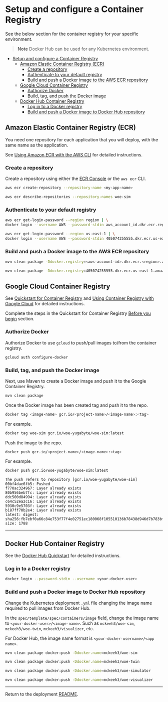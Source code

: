 
# Setup and configure a Container Registry

See the below section for the container registry for your specific environment.

> **Note** Docker Hub can be used for any Kubernetes environment.

- [Setup and configure a Container Registry](#setup-and-configure-a-container-registry)
  - [Amazon Elastic Container Registry (ECR)](#amazon-elastic-container-registry-ecr)
    - [Create a repository](#create-a-repository)
    - [Authenticate to your default registry](#authenticate-to-your-default-registry)
    - [Build and push a Docker image to the AWS ECR repository](#build-and-push-a-docker-image-to-the-aws-ecr-repository)
  - [Google Cloud Container Registry](#google-cloud-container-registry)
    - [Authorize Docker](#authorize-docker)
    - [Build, tag, and push the Docker image](#build-tag-and-push-the-docker-image)
  - [Docker Hub Container Registry](#docker-hub-container-registry)
    - [Log in to a Docker registry](#log-in-to-a-docker-registry)
    - [Build and push a Docker image to Docker Hub repository](#build-and-push-a-docker-image-to-docker-hub-repository)

## Amazon Elastic Container Registry (ECR)

You need one repository for each application that you will deploy, with the same name as the application.

See [Using Amazon ECR with the AWS CLI](https://docs.aws.amazon.com/AmazonECR/latest/userguide/getting-started-cli.html) for detailed instructions.

### Create a repository

Create a repository using either the [ECR Console](https://console.aws.amazon.com/ecr/repositories?region=us-east-1) or the `aws ecr` CLI.

~~~bash
aws ecr create-repository --repository-name <my-app-name>
~~~

~~~bash
aws ecr describe-repositories --repository-names woe-sim
~~~

### Authenticate to your default registry

~~~bash
aws ecr get-login-password --region region | \
docker login --username AWS --password-stdin aws_account_id.dkr.ecr.region.amazonaws.com
~~~

~~~bash
aws ecr get-login-password --region us-east-1 | \
docker login --username AWS --password-stdin 405074255555.dkr.ecr.us-east-1.amazonaws.com
~~~

### Build and push a Docker image to the AWS ECR repository

~~~bash
mvn clean package -Ddocker.registry=<aws-account-id>.dkr.ecr.<region>.amazonaws.com
~~~

~~~bash
mvn clean package -Ddocker.registry=405074255555.dkr.ecr.us-east-1.amazonaws.com
~~~

## Google Cloud Container Registry

See [Quickstart for Container Registry](https://cloud.google.com/container-registry/docs/quickstart) and
[Using Container Registry with Google Cloud](https://cloud.google.com/container-registry/docs/using-with-google-cloud-platform) for detailed instructions.

Complete the steps in the Quickstart for Container Registry [Before you begin](https://cloud.google.com/container-registry/docs/quickstart#before-you-begin) section.

### Authorize Docker

Authorize Docker to use `gcloud` to push/pull images to/from the container registry.

~~~bash
gcloud auth configure-docker
~~~

### Build, tag, and push the Docker image

Next, use Maven to create a Docker image and push it to the Google Container Registry.

~~~bash
mvn clean package
~~~

Once the Docker image has been created tag and push it to the repo.

~~~bash
docker tag <image-name> gcr.io/<project-name>/<image-name>:<tag>
~~~

For example.

~~~bash
docker tag woe-sim gcr.io/woe-yugabyte/woe-sim:latest
~~~

Push the image to the repo.

~~~bash
docker push gcr.io/<project-name>/<image-name>:<tag>
~~~

For example.

~~~bash
docker push gcr.io/woe-yugabyte/woe-sim:latest
~~~

~~~text
The push refers to repository [gcr.io/woe-yugabyte/woe-sim]
00bf4dae6fb5: Pushed
f770ac324967: Layer already exists
80b956beb7fc: Layer already exists
ddc500d84994: Layer already exists
c64c52ea2c16: Layer already exists
5930c9e5703f: Layer already exists
b187ff70b2e4: Layer already exists
latest: digest: sha256:fb7ebf0a66c84e753f77f4e02751ec180068f105510136b78438d946d7b783bf size: 1788
~~~

---


## Docker Hub Container Registry

See the [Docker Hub Quickstart](https://docs.docker.com/docker-hub/) for detailed instructions.

### Log in to a Docker registry

~~~bash
docker login --password-stdin --username <your-docker-user>
~~~

### Build and push a Docker image to Docker Hub repository

Change the Kubernetes deployment `.yml` file changing the image name required to pull images from Docker Hub.

In the `spec/template/spec/contaimers/image` field, change the image name to `<your-docker-user>/<image-name>`.
Such as `mckeeh3/woe-sim`, `mckeeh3/woe-twin`, `mckeeh3/visualizer`, etc.

For Docker Hub, the image name format is `<your-docker-username>/<app name>`.

~~~bash
mvn clean package docker:push -Ddocker.name=mckeeh3/woe-sim
~~~

~~~bash
mvn clean package docker:push -Ddocker.name=mckeeh3/woe-twin
~~~

~~~bash
mvn clean package docker:push -Ddocker.name=mckeeh3/woe-simulator
~~~

~~~bash
mvn clean package docker:push -Ddocker.name=mckeeh3/woe-visualizer
~~~

---
Return to the deployment [README](README.md#setup-docker-repository).
